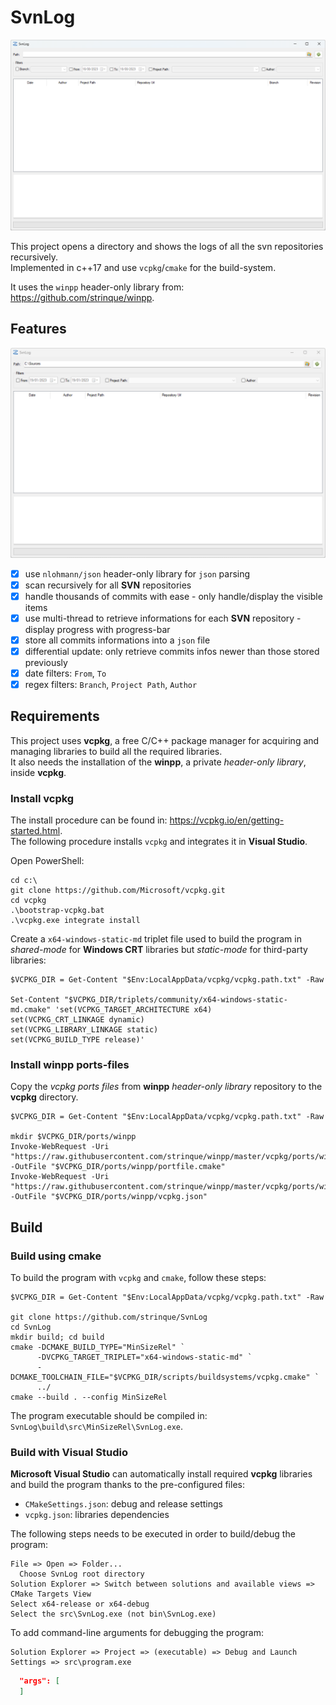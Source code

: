 # SvnLog

![SvnLog init](https://github.com/strinque/SvnLog/blob/master/docs/init.png)

This project opens a directory and shows the logs of all the svn repositories recursively.  
Implemented in c++17 and use `vcpkg`/`cmake` for the build-system.  

It uses the `winpp` header-only library from: https://github.com/strinque/winpp.

## Features

![SvnLog filters](https://github.com/strinque/SvnLog/blob/master/docs/filters.gif)

- [x] use `nlohmann/json` header-only library for `json` parsing
- [x] scan recursively for all **SVN** repositories
- [x] handle thousands of commits with ease - only handle/display the visible items
- [x] use multi-thread to retrieve informations for each **SVN** repository - display progress with progress-bar
- [x] store all commits informations into a `json` file
- [x] differential update: only retrieve commits infos newer than those stored previously
- [x] date filters: `From`, `To`
- [x] regex filters:  `Branch`, `Project Path`, `Author`

## Requirements

This project uses **vcpkg**, a free C/C++ package manager for acquiring and managing libraries to build all the required libraries.  
It also needs the installation of the **winpp**, a private *header-only library*, inside **vcpkg**.

### Install vcpkg

The install procedure can be found in: https://vcpkg.io/en/getting-started.html.  
The following procedure installs `vcpkg` and integrates it in **Visual Studio**.

Open PowerShell: 

``` console
cd c:\
git clone https://github.com/Microsoft/vcpkg.git
cd vcpkg
.\bootstrap-vcpkg.bat
.\vcpkg.exe integrate install
```

Create a `x64-windows-static-md` triplet file used to build the program in *shared-mode* for **Windows CRT** libraries but *static-mode* for third-party libraries:

``` console
$VCPKG_DIR = Get-Content "$Env:LocalAppData/vcpkg/vcpkg.path.txt" -Raw 

Set-Content "$VCPKG_DIR/triplets/community/x64-windows-static-md.cmake" 'set(VCPKG_TARGET_ARCHITECTURE x64)
set(VCPKG_CRT_LINKAGE dynamic)
set(VCPKG_LIBRARY_LINKAGE static)
set(VCPKG_BUILD_TYPE release)'
```

### Install winpp ports-files

Copy the *vcpkg ports files* from **winpp** *header-only library* repository to the **vcpkg** directory.

``` console
$VCPKG_DIR = Get-Content "$Env:LocalAppData/vcpkg/vcpkg.path.txt" -Raw 

mkdir $VCPKG_DIR/ports/winpp
Invoke-WebRequest -Uri "https://raw.githubusercontent.com/strinque/winpp/master/vcpkg/ports/winpp/portfile.cmake" -OutFile "$VCPKG_DIR/ports/winpp/portfile.cmake"
Invoke-WebRequest -Uri "https://raw.githubusercontent.com/strinque/winpp/master/vcpkg/ports/winpp/vcpkg.json" -OutFile "$VCPKG_DIR/ports/winpp/vcpkg.json"
```

## Build

### Build using cmake

To build the program with `vcpkg` and `cmake`, follow these steps:

``` console
$VCPKG_DIR = Get-Content "$Env:LocalAppData/vcpkg/vcpkg.path.txt" -Raw 

git clone https://github.com/strinque/SvnLog
cd SvnLog
mkdir build; cd build
cmake -DCMAKE_BUILD_TYPE="MinSizeRel" `
      -DVCPKG_TARGET_TRIPLET="x64-windows-static-md" `
      -DCMAKE_TOOLCHAIN_FILE="$VCPKG_DIR/scripts/buildsystems/vcpkg.cmake" `
      ../
cmake --build . --config MinSizeRel
```

The program executable should be compiled in: `SvnLog\build\src\MinSizeRel\SvnLog.exe`.

### Build with Visual Studio

**Microsoft Visual Studio** can automatically install required **vcpkg** libraries and build the program thanks to the pre-configured files: 

- `CMakeSettings.json`: debug and release settings
- `vcpkg.json`: libraries dependencies

The following steps needs to be executed in order to build/debug the program:

``` console
File => Open => Folder...
  Choose SvnLog root directory
Solution Explorer => Switch between solutions and available views => CMake Targets View
Select x64-release or x64-debug
Select the src\SvnLog.exe (not bin\SvnLog.exe)
```

To add command-line arguments for debugging the program:

```
Solution Explorer => Project => (executable) => Debug and Launch Settings => src\program.exe
```

``` json
  "args": [
  ]
```